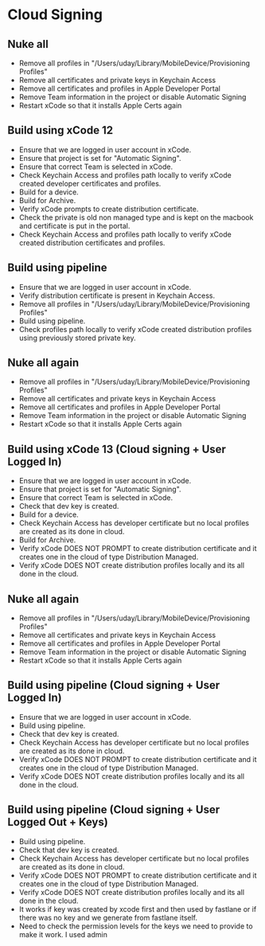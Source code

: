 # Cloud Signing

## Nuke all

- Remove all profiles in "/Users/uday/Library/MobileDevice/Provisioning Profiles"
- Remove all certificates and private keys in Keychain Access
- Remove all certificates and profiles in Apple Developer Portal
- Remove Team information in the project or disable Automatic Signing
- Restart xCode so that it installs Apple Certs again

## Build using xCode 12

- Ensure that we are logged in user account in xCode.
- Ensure that project is set for "Automatic Signing".
- Ensure that correct Team is selected in xCode.
- Check Keychain Access and profiles path locally to verify xCode created developer certificates and profiles.
- Build for a device.
- Build for Archive.
- Verify xCode prompts to create distribution certificate.
- Check the private is old non managed type and is kept on the macbook and certificate is put in the portal.
- Check Keychain Access and profiles path locally to verify xCode created distribution certificates and profiles.

## Build using pipeline

- Ensure that we are logged in user account in xCode.
- Verify distribution certificate is present in Keychain Access.
- Remove all profiles in "/Users/uday/Library/MobileDevice/Provisioning Profiles"
- Build using pipeline.
- Check profiles path locally to verify xCode created distribution profiles using previously stored private key.


## Nuke all again

- Remove all profiles in "/Users/uday/Library/MobileDevice/Provisioning Profiles"
- Remove all certificates and private keys in Keychain Access
- Remove all certificates and profiles in Apple Developer Portal
- Remove Team information in the project or disable Automatic Signing
- Restart xCode so that it installs Apple Certs again


## Build using xCode 13 (Cloud signing + User Logged In)

- Ensure that we are logged in user account in xCode.
- Ensure that project is set for "Automatic Signing".
- Ensure that correct Team is selected in xCode.
- Check that dev key is created.
- Build for a device.
- Check Keychain Access has developer certificate but no local profiles are created as its done in cloud.
- Build for Archive.
- Verify xCode DOES NOT PROMPT to create distribution certificate and it creates one in the cloud of type Distribution Managed.
- Verify xCode DOES NOT create distribution profiles locally and its all done in the cloud.


## Nuke all again

- Remove all profiles in "/Users/uday/Library/MobileDevice/Provisioning Profiles"
- Remove all certificates and private keys in Keychain Access
- Remove all certificates and profiles in Apple Developer Portal
- Remove Team information in the project or disable Automatic Signing
- Restart xCode so that it installs Apple Certs again


## Build using pipeline (Cloud signing + User Logged In)

- Ensure that we are logged in user account in xCode.
- Build using pipeline.
- Check that dev key is created.
- Check Keychain Access has developer certificate but no local profiles are created as its done in cloud.
- Verify xCode DOES NOT PROMPT to create distribution certificate and it creates one in the cloud of type Distribution Managed.
- Verify xCode DOES NOT create distribution profiles locally and its all done in the cloud.


## Build using pipeline (Cloud signing + User Logged Out + Keys)

- Build using pipeline.
- Check that dev key is created.
- Check Keychain Access has developer certificate but no local profiles are created as its done in cloud.
- Verify xCode DOES NOT PROMPT to create distribution certificate and it creates one in the cloud of type Distribution Managed.
- Verify xCode DOES NOT create distribution profiles locally and its all done in the cloud.
- It works if key was created by xcode first and then used by fastlane or if there was no key and we generate from fastlane itself.
- Need to check the permission levels for the keys we need to provide to make it work. I used admin
